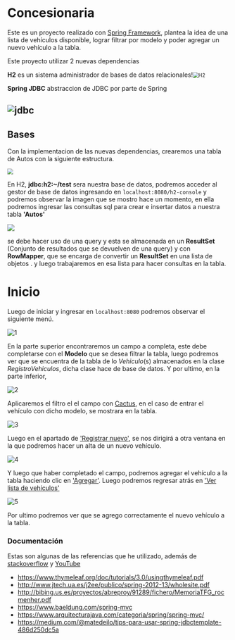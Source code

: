 # Concesionaria

Este es un proyecto realizado con [Spring Framework](https://spring.io/), plantea la idea de una lista de vehículos disponible, lograr filtrar por modelo y poder agregar un nuevo vehículo a la tabla.

Este proyecto utilizar 2 nuevas dependencias

**H2** es un sistema administrador de bases de datos relacionales!<img src="img/H2.JPG" alt="H2" style="zoom: 80%;" />



**Spring JDBC** abstraccion de JDBC por parte de Spring

## ![jdbc](img/jdbc.JPG)

## Bases

Con la implementacion de las nuevas dependencias, crearemos una tabla de Autos con la siguiente estructura.

<img src="D:\Mitsuha\Repositorio\CDA\Concesionario-alta\img\6-TABLA.png" style="zoom:80%;" />

En H2, **jdbc:h2:~/test** sera nuestra base de datos, podremos acceder al gestor de base de datos ingresando en `localhost:8080/h2-console` y podremos observar la imagen que se mostro hace un momento, en ella podremos ingresar las consultas sql para crear e insertar datos a nuestra tabla **'Autos'**

![](img/sqlH2.JPG)



se debe hacer uso de una query y esta se almacenada en un **ResultSet** (Conjunto de resultados que se devuelven de una query) y con **RowMapper**, que se encarga de convertir un **ResultSet** en una lista de objetos . y luego trabajaremos en esa lista para hacer consultas en la tabla.

# Inicio

Luego de iniciar y ingresar en `localhost:8080` podremos observar el siguiente menú.

![1](img/1.png)

En la parte superior encontraremos un campo a completa, este debe completarse con el **Modelo** que se desea filtrar la tabla, luego podremos ver que se encuentra de la tabla de lo *Vehiculo*(s) almacenados en la clase *RegistroVehiculos*, dicha clase hace de base de datos. Y por ultimo, en la parte inferior, 

![2](img/2.png)

Aplicaremos el filtro el el campo con <u>Cactus</u>, en el caso de entrar el vehículo con dicho modelo, se mostrara en la tabla.

![3](img/3.png)

Luego en el apartado de <u>'Registrar nuevo'</u>, se nos dirigirá a otra ventana en la que podremos hacer un alta de un nuevo vehículo.

![4](img/4.png)

Y luego que haber completado el campo, podremos agregar el vehículo a la tabla haciendo clic en <u>'Agregar'</u>. Luego podremos regresar atrás en <u>'Ver lista de vehículos'</u> 

![5](img/5.png)

Por ultimo podremos ver que se agrego correctamente el nuevo vehículo a la tabla.

### Documentación

Estas son algunas de las referencias que he utilizado, además de [stackoverflow](https://stackoverflow.com/ ) y [YouTube](https://www.youtube.com/)

- https://www.thymeleaf.org/doc/tutorials/3.0/usingthymeleaf.pdf
- http://www.jtech.ua.es/j2ee/publico/spring-2012-13/wholesite.pdf
- http://bibing.us.es/proyectos/abreproy/91289/fichero/MemoriaTFG_rocmenher.pdf
- https://www.baeldung.com/spring-mvc
- https://www.arquitecturajava.com/categoria/spring/spring-mvc/
- https://medium.com/@matedeilo/tips-para-usar-spring-jdbctemplate-486d250dc5a